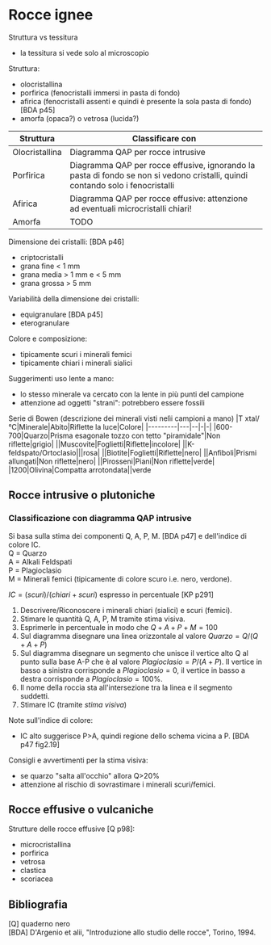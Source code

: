 # Rocce ignee
Struttura vs tessitura
* la tessitura si vede solo al microscopio

Struttura:
* olocristallina
* porfirica (fenocristalli immersi in pasta di fondo)
* afirica (fenocristalli assenti e quindi è presente la sola pasta di fondo) [BDA p45]
* amorfa (opaca?) o vetrosa (lucida?)

|Struttura|Classificare con|
|---------|----------------|
|Olocristallina|Diagramma QAP per rocce intrusive|
|Porfirica|Diagramma QAP per rocce effusive, ignorando la pasta di fondo se non si vedono cristalli, quindi contando solo i fenocristalli|
|Afirica|Diagramma QAP per rocce effusive: attenzione ad eventuali microcristalli chiari!|
|Amorfa|TODO|

Dimensione dei cristalli: [BDA p46]
* criptocristalli
* grana fine < 1 mm
* grana media > 1 mm e < 5 mm
* grana grossa > 5 mm

Variabilità della dimensione dei cristalli:
* equigranulare [BDA p45]
* eterogranulare

Colore e composizione:
* tipicamente scuri i minerali femici
* tipicamente chiari i minerali sialici

Suggerimenti uso lente a mano:
* lo stesso minerale va cercato con la lente in più punti del campione
* attenzione ad oggetti "strani": potrebbero essere fossili

Serie di Bowen (descrizione dei minerali visti nelìi campioni a mano)
|T xtal/°C|Minerale|Abito|Riflette la luce|Colore|
|---------|---|--|-|-|
|600-700|Quarzo|Prisma esagonale tozzo con tetto "piramidale"|Non riflette|grigio|
||Muscovite|Foglietti|Riflette|incolore|
||K-feldspato/Ortoclasio|||rosa|
||Biotite|Foglietti|Riflette|nero|
||Anfiboli|Prismi allungati|Non riflette|nero|
||Pirosseni|Piani|Non riflette|verde|
|1200|Olivina|Compatta arrotondata||verde
## Rocce intrusive o plutoniche

### Classificazione con diagramma QAP intrusive
Si basa sulla stima dei componenti Q, A, P, M. [BDA p47] e dell'indice di colore IC.  
Q = Quarzo  
A = Alkali Feldspati  
P = Plagioclasio  
M = Minerali femici (tipicamente di colore scuro i.e. nero, verdone).

$IC=(scuri)/(chiari+scuri)$ espresso in percentuale [KP p291]

1) Descrivere/Riconoscere i minerali chiari (sialici) e scuri (femici).
2) Stimare le quantità Q, A, P, M tramite stima visiva.
3) Esprimerle in percentuale in modo che $Q+A+P+M=100$
4) Sul diagramma disegnare una linea orizzontale al valore $Quarzo=Q/(Q+A+P)$
5) Sul diagramma disegnare un segmento che unisce il vertice alto Q al punto sulla base A-P che è al valore $Plagioclasio=P/(A+P)$. Il vertice in basso a sinistra corrisponde a $Plagioclasio=0$, il vertice in basso a destra corrisponde a $Plagioclasio=100\%$.
6) Il nome della roccia sta all'intersezione tra la linea e il segmento suddetti. 
3) Stimare IC (tramite _stima visiva_)

Note sull'indice di colore:
* IC alto suggerisce P>A, quindi regione dello schema vicina a P. [BDA p47 fig2.19] 


Consigli e avvertimenti per la stima visiva:
* se quarzo "salta all'occhio" allora Q>20%
* attenzione al rischio di sovrastimare i minerali scuri/femici.


## Rocce effusive o vulcaniche

Strutture delle rocce effusive [Q p98]:  
* microcristallina
* porfirica
* vetrosa 
* clastica 
* scoriacea

## Bibliografia

[Q] quaderno nero  
[BDA] D'Argenio et alii, "Introduzione allo studio delle rocce", Torino, 1994.

